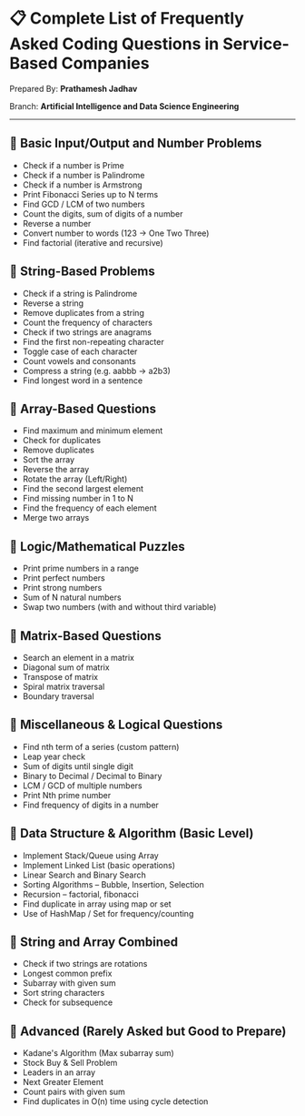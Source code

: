 # 📋 Complete List of Frequently Asked Coding Questions in Service-Based Companies
Prepared By: **Prathamesh Jadhav**

Branch: **Artificial Intelligence and Data Science Engineering**

---
## 🔹 Basic Input/Output and Number Problems
- Check if a number is Prime
- Check if a number is Palindrome
- Check if a number is Armstrong
- Print Fibonacci Series up to N terms
- Find GCD / LCM of two numbers
- Count the digits, sum of digits of a number
- Reverse a number
- Convert number to words (123 → One Two Three)
- Find factorial (iterative and recursive)

## 🔹 String-Based Problems
- Check if a string is Palindrome
- Reverse a string
- Remove duplicates from a string
- Count the frequency of characters
- Check if two strings are anagrams
- Find the first non-repeating character
- Toggle case of each character
- Count vowels and consonants
- Compress a string (e.g. aabbb → a2b3)
- Find longest word in a sentence

## 🔹 Array-Based Questions
- Find maximum and minimum element
- Check for duplicates
- Remove duplicates
- Sort the array 
- Reverse the array
- Rotate the array (Left/Right)
- Find the second largest element
- Find missing number in 1 to N
- Find the frequency of each element
- Merge two arrays


## 🔹 Logic/Mathematical Puzzles
- Print prime numbers in a range
- Print perfect numbers
- Print strong numbers
- Sum of N natural numbers
- Swap two numbers (with and without third variable)

## 🔹 Matrix-Based Questions
- Search an element in a matrix
- Diagonal sum of matrix
- Transpose of matrix
- Spiral matrix traversal
- Boundary traversal

## 🔹 Miscellaneous & Logical Questions
- Find nth term of a series (custom pattern)
- Leap year check
- Sum of digits until single digit
- Binary to Decimal / Decimal to Binary
- LCM / GCD of multiple numbers
- Print Nth prime number
- Find frequency of digits in a number

## 🔹 Data Structure & Algorithm (Basic Level)
- Implement Stack/Queue using Array
- Implement Linked List (basic operations)
- Linear Search and Binary Search
- Sorting Algorithms – Bubble, Insertion, Selection
- Recursion – factorial, fibonacci
- Find duplicate in array using map or set
- Use of HashMap / Set for frequency/counting

## 🔹 String and Array Combined
- Check if two strings are rotations
- Longest common prefix
- Subarray with given sum
- Sort string characters
- Check for subsequence

## 🔹 Advanced (Rarely Asked but Good to Prepare)
- Kadane's Algorithm (Max subarray sum)
- Stock Buy & Sell Problem
- Leaders in an array
- Next Greater Element
- Count pairs with given sum
- Find duplicates in O(n) time using cycle detection

